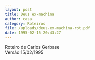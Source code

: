 ```yaml
---
layout: post
title: Deus ex-machina
author: casa
category: Roteiros
file: /uploads/deus-ex-machina-rot.pdf
date: 1995-02-15 20:43:27
---
```

Roteiro de Carlos Gerbase\
Versão 15/02/1995